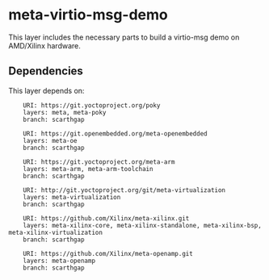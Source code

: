 # meta-virtio-msg-demo

This layer includes the necessary parts to build a virtio-msg demo on AMD/Xilinx hardware.

## Dependencies

This layer depends on:

        URI: https://git.yoctoproject.org/poky
        layers: meta, meta-poky
        branch: scarthgap

        URI: https://git.openembedded.org/meta-openembedded
        layers: meta-oe
        branch: scarthgap

        URI: https://git.yoctoproject.org/meta-arm
        layers: meta-arm, meta-arm-toolchain
        branch: scarthgap

        URI: http://git.yoctoproject.org/git/meta-virtualization
        layers: meta-virtualization
        branch: scarthgap

        URI: https://github.com/Xilinx/meta-xilinx.git
        layers: meta-xilinx-core, meta-xilinx-standalone, meta-xilinx-bsp, meta-xilinx-virtualization
        branch: scarthgap

        URI: https://github.com/Xilinx/meta-openamp.git
        layers: meta-openamp
        branch: scarthgap
